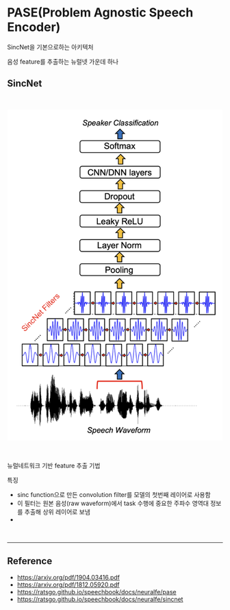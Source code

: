 # PASE(Problem Agnostic Speech Encoder)





SincNet을 기본으로하는 아키텍처

음성 feature를 추출하는 뉴럴넷 가운데 하나



## SincNet

<br/>

![SincNet](./img/sincNet.png)

<br/>



뉴럴네트워크 기반 feature 추출 기법



특징

- sinc function으로 만든 convolution filter를 모델의 첫번째 레이어로 사용함 
- 이 필터는 원본 음성(raw waveform)에서 task 수행에 중요한 주파수 영역대 정보를 추출해 상위 레이어로 보냄
- 









<br/>

---------

## Reference

- https://arxiv.org/pdf/1904.03416.pdf
- https://arxiv.org/pdf/1812.05920.pdf
- https://ratsgo.github.io/speechbook/docs/neuralfe/pase
- https://ratsgo.github.io/speechbook/docs/neuralfe/sincnet